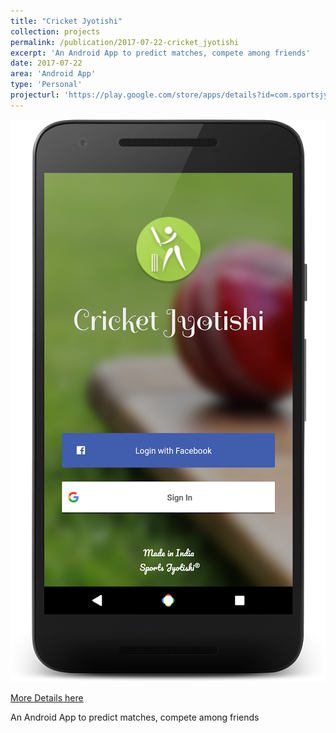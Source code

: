 ```yaml
---
title: "Cricket Jyotishi"
collection: projects
permalink: /publication/2017-07-22-cricket_jyotishi
excerpt: 'An Android App to predict matches, compete among friends'
date: 2017-07-22
area: 'Android App'
type: 'Personal'
projecturl: 'https://play.google.com/store/apps/details?id=com.sportsjyotishi.cricketjyotishi'
---
```


![Login Screen](/images/cj_login.webp "Login Screen")


<a href='https://play.google.com/store/apps/details?id=com.sportsjyotishi.cricketjyotishi'>More Details here</a>

An Android App to predict matches, compete among friends
